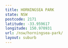 ```yaml
---
title: HORNINGSEA PARK
state: NSW
postcode: 2171
latitude: -33.959617
longitude: 150.970931
url: /nsw/horningsea-park/
layout: suburb
---
```

